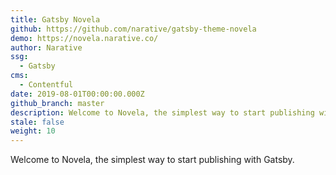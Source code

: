```yaml
---
title: Gatsby Novela
github: https://github.com/narative/gatsby-theme-novela
demo: https://novela.narative.co/
author: Narative
ssg:
  - Gatsby
cms:
  - Contentful
date: 2019-08-01T00:00:00.000Z
github_branch: master
description: Welcome to Novela, the simplest way to start publishing with Gatsby.
stale: false
weight: 10
---
```


Welcome to Novela, the simplest way to start publishing with Gatsby. 
